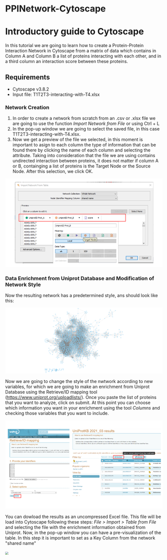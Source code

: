 # PPINetwork-Cytoscape
# Introductory guide to Cytoscape
In this tutorial we are going to learn how to create a Protein-Protein Interaction Network in Cytoscape from a matrix of data which contains in Column A and Column B a list of proteins interacting with each other, and in a third column an interaction score between these proteins.

## Requirements
+ Cytoscape v3.8.2
+ Input file: T1T2T3-interacting-with-T4.xlsx

### Network Creation
1. In order to create a network from scratch from an .csv or .xlsx file we are going to use the function _Import Network from File_ or using Ctrl + L
2. In the pop-up window we are going to select the saved file, in this case T1T2T3-interacting-with-T4.xlsx.
3. Now we get a preview of the file we selected, in this moment is important to asign to each column the type of information that can be found there by clicking the name of each column and selecting the attribute. Taking into consideration that the file we are using contains undirected interaction between proteins, it does not matter if column A or B, containging a list of proteins is the Target Node or the Source Node. After this selection, we click OK.

<img src=".\media\1.png" style="zoom:60%;" />

### Data Enrichment from Uniprot Database and Modification of Network Style 
Now the resulting network has a predetermined style, ans should look like this:

<img src=".\media\2.png" style="zoom:60%;" />


Now we are going to change the style of the nwtwork according to new variables, for which we are going to make an enrichment from Uniprot Database using the Retrieve/ID mapping tool (https://www.uniprot.org/uploadlists/). Once you paste the list of proteins that you want to analyze, click on submit. At this point you can choose which information you want in your enrichment using the tool _Columns_ and checking those variables that you want to include.

<img src=".\media\3.png" style="zoom:60%;" />

You can dowload the results as an uncompressed Excel file. This file will be load into Cytoscape following these steps: _File > Import > Table from File_ and selecting the file with the enrichment information obtained from Uniprot. Now, in the pop-up window you can have a pre-visualization of the table. In this step it is important to set as a Key Column from the network "shared name"

<img src=".\media\4.png" style="zoom:60%;" />
